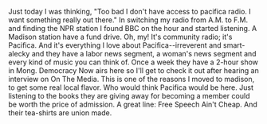 <html><body><p>Just today I was thinking, "Too bad I don't have access to pacifica radio. I want something really out there." In switching my radio from A.M. to F.M. and finding the NPR station I found BBC on the hour and started listening. A Madison station have a fund drive. Oh, my! It's community radio; it's Pacifica. And it's everything I love about Pacifica--irreverent and smart-alecky and they have a labor news segment, a woman's news segment and every kind of music you can think of. Once a week they have a 2-hour show in Mong. Democracy Now airs here so I'll get to check it out after hearing an interview on On The Media. This is one of the reasons I moved to madison, to get some real local flavor. Who would think Pacifica would be here. Just listening to the books they are giving away for becoming a member could be worth the price of admission. A great line: Free Speech Ain't Cheap. And their tea-shirts are union made.</p></body></html>